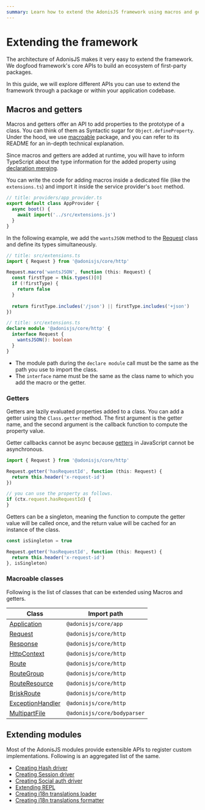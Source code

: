 ```yaml
---
summary: Learn how to extend the AdonisJS framework using macros and getters.
---
```


# Extending the framework

The architecture of AdonisJS makes it very easy to extend the framework. We dogfood framework's core APIs to build an ecosystem of first-party packages.

In this guide, we will explore different APIs you can use to extend the framework through a package or within your application codebase.

## Macros and getters

Macros and getters offer an API to add properties to the prototype of a class. You can think of them as Syntactic sugar for `Object.defineProperty`. Under the hood, we use [macroable](https://github.com/poppinss/macroable) package, and you can refer to its README for an in-depth technical explanation.

Since macros and getters are added at runtime, you will have to inform TypeScript about the type information for the added property using [declaration merging](https://www.typescriptlang.org/docs/handbook/declaration-merging.html).

You can write the code for adding macros inside a dedicated file (like the `extensions.ts`) and import it inside the service provider's `boot` method.

```ts
// title: providers/app_provider.ts
export default class AppProvider {
  async boot() {
    await import('../src/extensions.js')
  }
}
```

In the following example, we add the `wantsJSON` method to the [Request](../basics/request.md) class and define its types simultaneously.

```ts
// title: src/extensions.ts
import { Request } from '@adonisjs/core/http'

Request.macro('wantsJSON', function (this: Request) {
  const firstType = this.types()[0]
  if (!firstType) {
    return false
  }
  
  return firstType.includes('/json') || firstType.includes('+json')
})
```

```ts
// title: src/extensions.ts
declare module '@adonisjs/core/http' {
  interface Request {
    wantsJSON(): boolean
  }
}
```

- The module path during the `declare module` call must be the same as the path you use to import the class.
- The `interface` name must be the same as the class name to which you add the macro or the getter.

### Getters

Getters are lazily evaluated properties added to a class. You can add a getter using the `Class.getter` method. The first argument is the getter name, and the second argument is the callback function to compute the property value.

Getter callbacks cannot be async because [getters](https://developer.mozilla.org/en-US/docs/Web/JavaScript/Reference/Functions/get) in JavaScript cannot be asynchronous.

```ts
import { Request } from '@adonisjs/core/http'

Request.getter('hasRequestId', function (this: Request) {
  return this.header('x-request-id')
})

// you can use the property as follows.
if (ctx.request.hasRequestId) {
}
```

Getters can be a singleton, meaning the function to compute the getter value will be called once, and the return value will be cached for an instance of the class.

```ts
const isSingleton = true

Request.getter('hasRequestId', function (this: Request) {
  return this.header('x-request-id')
}, isSingleton)
```

### Macroable classes

Following is the list of classes that can be extended using Macros and getters.

| Class                                                                                          | Import path                 |
|------------------------------------------------------------------------------------------------|-----------------------------|
| [Application](https://github.com/adonisjs/application/blob/main/src/application.ts)            | `@adonisjs/core/app`        |
| [Request](https://github.com/adonisjs/http-server/blob/main/src/request.ts)                    | `@adonisjs/core/http`       |
| [Response](https://github.com/adonisjs/http-server/blob/main/src/response.ts)                  | `@adonisjs/core/http`       |
| [HttpContext](https://github.com/adonisjs/http-server/blob/main/src/http_context/main.ts)      | `@adonisjs/core/http`       |
| [Route](https://github.com/adonisjs/http-server/blob/main/src/router/route.ts)                 | `@adonisjs/core/http`       |
| [RouteGroup](https://github.com/adonisjs/http-server/blob/main/src/router/group.ts)            | `@adonisjs/core/http`       |
| [RouteResource](https://github.com/adonisjs/http-server/blob/main/src/router/resource.ts)      | `@adonisjs/core/http`       |
| [BriskRoute](https://github.com/adonisjs/http-server/blob/main/src/router/brisk.ts)            | `@adonisjs/core/http`       |
| [ExceptionHandler](https://github.com/adonisjs/http-server/blob/main/src/exception_handler.ts) | `@adonisjs/core/http`       |
| [MultipartFile](https://github.com/adonisjs/bodyparser/blob/main/src/multipart/file.ts)        | `@adonisjs/core/bodyparser` |


## Extending modules
Most of the AdonisJS modules provide extensible APIs to register custom implementations. Following is an aggregated list of the same.

- [Creating Hash driver](../security/hashing#creating-a-custom-hash-driver)
- [Creating Session driver](../basics/session.md#creating-a-custom-session-store)
- [Creating Social auth driver](../authentication/social_authentication#creating-a-custom-social-driver)
- [Extending REPL](../digging_deeper/repl.md#adding-custom-methods-to-repl)
- [Creating i18n translations loader](../digging_deeper/i18n.md#creating-a-custom-translation-loader)
- [Creating i18n translations formatter](../digging_deeper/i18n.md#creating-a-custom-translation-formatter)
